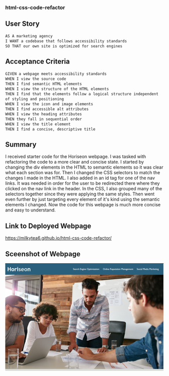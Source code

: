 ### html-css-code-refactor

## User Story
```
AS A marketing agency
I WANT a codebase that follows accessibility standards
SO THAT our own site is optimized for search engines
```
## Acceptance Criteria
```
GIVEN a webpage meets accessibility standards
WHEN I view the source code
THEN I find semantic HTML elements
WHEN I view the structure of the HTML elements
THEN I find that the elements follow a logical structure independent of styling and positioning
WHEN I view the icon and image elements
THEN I find accessible alt attributes
WHEN I view the heading attributes
THEN they fall in sequential order
WHEN I view the title element
THEN I find a concise, descriptive title
```
## Summary

I received starter code for the Horiseon webpage. I was tasked with refactoring the code to a more clear and concise state. I started by changing the div elements in the HTML to semantic elements so it was clear what each section was for. Then I changed the CSS selectors to match the changes I made in the HTML. I also added in an id tag for one of the nav links. It was needed in order for the user to be redirected there where they clicked on the nav link in the header. In the CSS, I also grouped many of the selectors together since they were applying the same styles. Then went even further by just targeting every element of it's kind using the semantic elements I changed. Now the code for this webpage is much more concise and easy to understand.

## Link to Deployed Webpage

https://milkytea6.github.io/html-css-code-refactor/

## Sceenshot of Webpage

![Screenshot of deployed html-css-code-refactor](./assets/images/horiseon-code-refactor.png)